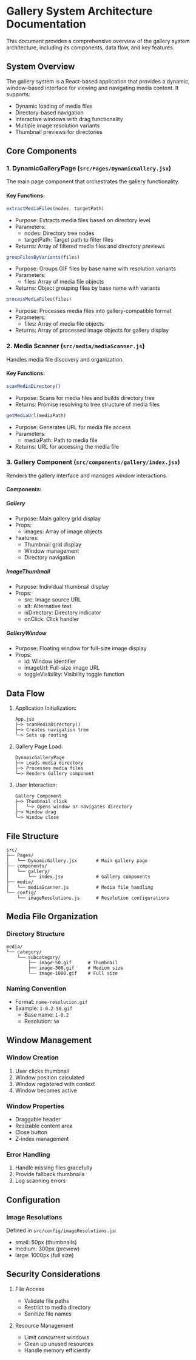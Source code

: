 # Gallery System Architecture Documentation

This document provides a comprehensive overview of the gallery system architecture, including its components, data flow, and key features.

## System Overview

The gallery system is a React-based application that provides a dynamic, window-based interface for viewing and navigating media content. It supports:
- Dynamic loading of media files
- Directory-based navigation
- Interactive windows with drag functionality
- Multiple image resolution variants
- Thumbnail previews for directories

## Core Components

### 1. DynamicGalleryPage (`src/Pages/DynamicGallery.jsx`)

The main page component that orchestrates the gallery functionality.

#### Key Functions:

```javascript
extractMediaFiles(nodes, targetPath)
```
- Purpose: Extracts media files based on directory level
- Parameters:
  - nodes: Directory tree nodes
  - targetPath: Target path to filter files
- Returns: Array of filtered media files and directory previews

```javascript
groupFilesByVariants(files)
```
- Purpose: Groups GIF files by base name with resolution variants
- Parameters:
  - files: Array of media file objects
- Returns: Object grouping files by base name with variants

```javascript
processMediaFiles(files)
```
- Purpose: Processes media files into gallery-compatible format
- Parameters:
  - files: Array of media file objects
- Returns: Array of processed image objects for gallery display

### 2. Media Scanner (`src/media/mediaScanner.js`)

Handles media file discovery and organization.

#### Key Functions:

```javascript
scanMediaDirectory()
```
- Purpose: Scans for media files and builds directory tree
- Returns: Promise resolving to tree structure of media files

```javascript
getMediaUrl(mediaPath)
```
- Purpose: Generates URL for media file access
- Parameters:
  - mediaPath: Path to media file
- Returns: URL for accessing the media file

### 3. Gallery Component (`src/components/gallery/index.jsx`)

Renders the gallery interface and manages window interactions.

#### Components:

##### Gallery
- Purpose: Main gallery grid display
- Props:
  - images: Array of image objects
- Features:
  - Thumbnail grid display
  - Window management
  - Directory navigation

##### ImageThumbnail
- Purpose: Individual thumbnail display
- Props:
  - src: Image source URL
  - alt: Alternative text
  - isDirectory: Directory indicator
  - onClick: Click handler

##### GalleryWindow
- Purpose: Floating window for full-size image display
- Props:
  - id: Window identifier
  - imageUrl: Full-size image URL
  - toggleVisibility: Visibility toggle function

## Data Flow

1. Application Initialization:
   ```
   App.jsx
   ├─> scanMediaDirectory()
   ├─> Creates navigation tree
   └─> Sets up routing
   ```

2. Gallery Page Load:
   ```
   DynamicGalleryPage
   ├─> Loads media directory
   ├─> Processes media files
   └─> Renders Gallery component
   ```

3. User Interaction:
   ```
   Gallery Component
   ├─> Thumbnail click
   │   └─> Opens window or navigates directory
   ├─> Window drag
   └─> Window close
   ```

## File Structure

```
src/
├── Pages/
│   └── DynamicGallery.jsx       # Main gallery page
├── components/
│   └── gallery/
│       └── index.jsx            # Gallery components
├── media/
│   └── mediaScanner.js          # Media file handling
└── config/
    └── imageResolutions.js      # Resolution configurations
```

## Media File Organization

### Directory Structure
```
media/
└── category/
    └── subcategory/
        ├── image-50.gif      # Thumbnail
        ├── image-300.gif     # Medium size
        └── image-1000.gif    # Full size
```

### Naming Convention
- Format: `name-resolution.gif`
- Example: `1-0.2-50.gif`
  - Base name: `1-0.2`
  - Resolution: `50`

## Window Management

### Window Creation
1. User clicks thumbnail
2. Window position calculated
3. Window registered with context
4. Window becomes active

### Window Properties
- Draggable header
- Resizable content area
- Close button
- Z-index management

### Error Handling
1. Handle missing files gracefully
2. Provide fallback thumbnails
3. Log scanning errors

## Configuration

### Image Resolutions
Defined in `src/config/imageResolutions.js`:
- small: 50px (thumbnails)
- medium: 300px (preview)
- large: 1000px (full size)

## Security Considerations

1. File Access
   - Validate file paths
   - Restrict to media directory
   - Sanitize file names

2. Resource Management
   - Limit concurrent windows
   - Clean up unused resources
   - Handle memory efficiently

